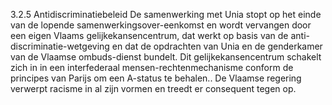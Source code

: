 3.2.5 Antidiscriminatiebeleid De samenwerking met Unia stopt op het einde van de lopende samenwerkingsover-eenkomst en wordt vervangen door een eigen Vlaams gelijkekansencentrum, dat werkt op basis van de anti-discriminatie-wetgeving en dat de opdrachten van Unia en de genderkamer van de Vlaamse ombuds-dienst bundelt. Dit gelijkekansencentrum schakelt zich in in een interfederaal mensen-rechtenmechanisme conform de principes van Parijs om een A-status te behalen.. De Vlaamse regering verwerpt racisme in al zijn vormen en treedt er consequent tegen op. 